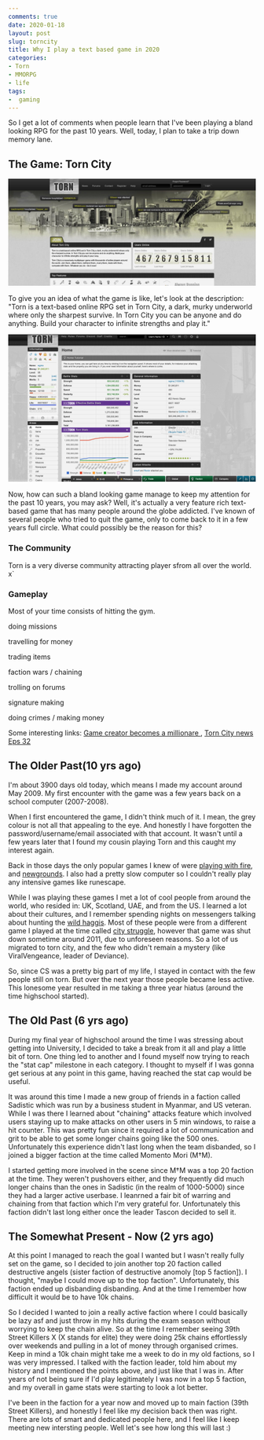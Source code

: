 ```yaml
---
comments: true
date: 2020-01-18
layout: post
slug: torncity 
title: Why I play a text based game in 2020 
categories:
- Torn
- MMORPG
- life
tags:
-  gaming
---
```



So I get a lot of comments when people learn that I've been playing a bland looking RPG for the past 10 years. 
Well, today, I plan to take a trip down memory lane. 

## The Game: Torn City

![](/images/torn.jpg)

To give you an idea of what the game is like, let's look at the description: "Torn is a text-based online RPG set in Torn City, a dark, murky underworld where only the sharpest survive. In Torn City you can be anyone and do anything. Build your character to infinite strengths and play it."

![](/images/torn-screen.png)

Now, how can such a bland looking game manage to keep my attention for the past 10 years, you may ask? Well, it's actually a very feature rich text-based game that has many people around the globe addicted. I've known of several people who tried to quit the game, only to come back to it in a few years full circle. What could possibly be the reason for this?

### The Community 
Torn is a very diverse community attracting player sfrom all over the world. x`


### Gameplay 
Most of your time consists of hitting the gym. 

doing missions 

travelling for money 

trading items 

faction wars / chaining 


trolling on forums 

signature making 

doing crimes / making money 



Some interesting links: <a href="https://venturebeat.com/2009/10/08/torn-online-game-free-to-play-makes-developer-a-millionaire/"> Game creator becomes a millionare </a>, <a href="https://www.youtube.com/watch?v=wwdsLc1AulU"> Torn City news Eps 32</a>

## The Older Past(10 yrs ago)

I'm about 3900 days old today, which means I made my account around May 2009. My first encounter with the game was a few years back on a school computer (2007-2008).

When I first encountered the game, I didn't think much of it. I mean, the grey colour is not all that appealing to the eye.
And honestly I have forgotten the password/username/email associated with that account. It wasn't until a few years later that I found my cousin playing Torn and this caught my interest again. 

Back in those days the only popular games I knew of were <a href="https://www.y8.com/games/playing_with_fire_2">playing with fire</a>, and  <a href="https://www.newgrounds.com/"> newgrounds</a>. I also had a pretty slow computer so I couldn't really play any intensive games like runescape.

While I was playing these games I met a lot of cool people from around the world, who resided in: UK, Scotland, UAE, and from the US. I learned a lot about their cultures, and I remember spending nights on messengers talking about hunting the <a href="https://www.atlasobscura.com/articles/what-is-haggis">wild haggis</a>. Most of these people were from a different game I played at the time called <a href="http://citystruggle.com/">city struggle</a>, however that game was shut down sometime around 2011, due to unforeseen reasons. So a lot of us migrated to torn city, and the few who didn't remain a mystery (like ViralVengeance, leader of Deviance).

So, since CS was a pretty big part of my life, I stayed in contact with the few people still on torn. But over the next year those people became less active. This lonesome year resulted in me taking a three year hiatus (around the time highschool started). 

## The Old Past (6 yrs ago)

During my final year of highschool around the time I was stressing about getting into University, I decided to take a break from it all and play a little bit of torn. One thing led to another and I found myself now trying to reach the "stat cap" milestone in each category. I thought to myself if I was gonna get serious at any point in this game, having reached the stat cap would be useful.

It was around this time I made a new group of friends in a faction called Sadistic which was run by a business student in Myanmar, and US veteran. While I was there I learned about "chaining" attacks feature which involved users staying up to make attacks on other users in 5 min windows, to raise a hit counter. This was pretty fun since it required a lot of communication and grit to be able to get some longer chains going like the 500 ones. Unfortunately this experience didn't last long when the team disbanded, so I joined a bigger faction at the time called Momento Mori (M†M). 

I started getting more involved in the scene since M†M was a top 20 faction at the time. They weren't pushovers either, and they frequently did much longer chains than the ones in Sadistic (in the realm of 1000-5000) since they had a larger active userbase. I leanrned a fair bit of warring and chaining from that faction which I'm very grateful for. Unfortunately this faction didn't last long either once the leader Tascon decided to sell it.  
 
## The Somewhat Present - Now (2 yrs ago)

At this point I managed to reach the goal I wanted but I wasn't really fully set on the game, so I decided to join another top 20 faction called destructive angels (sister faction of destructive anomoly [top 5 faction]). I thought, "maybe I could move up to the top faction". Unfortunately, this faction ended up disbanding disbanding. And at the time I remember how difficult it would be to have 10k chains.

So I decided I wanted to join a really active faction where I could basically be lazy asf and just throw in my hits during the exam season without worrying to keep the chain alive. So at the time I remember seeing 39th Street Killers X (X stands for elite) they were doing 25k chains effortlessly over weekends and pulling in a lot of money through organised crimes. Keep in mind a 10k chain might take me a week to do in my old factions, so I was very impressed.  I talked with the faction leader, told him about my history and I mentioned the points above, and just like that I was in. After years of not being sure if I'd play legitimately I was now in a top 5 faction, and my overall in game stats were starting to look a lot better. 

I've been in the faction for a year now and moved up to main faction (39th Street Killers), and honestly I feel like my decision back then was right. There are lots of smart and dedicated people here, and I feel like I keep meeting new intersting people. Well let's see how long this will last :)